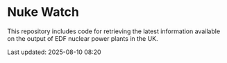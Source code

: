 # Nuke Watch

This repository includes code for retrieving the latest information available on the output of EDF nuclear power plants in the UK.

Last updated: 2025-08-10 08:20